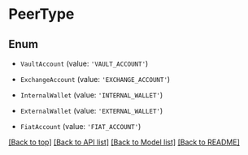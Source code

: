 # PeerType

## Enum


* `VaultAccount` (value: `'VAULT_ACCOUNT'`)

* `ExchangeAccount` (value: `'EXCHANGE_ACCOUNT'`)

* `InternalWallet` (value: `'INTERNAL_WALLET'`)

* `ExternalWallet` (value: `'EXTERNAL_WALLET'`)

* `FiatAccount` (value: `'FIAT_ACCOUNT'`)



[[Back to top]](#) [[Back to API list]](../../README.md#documentation-for-api-endpoints) [[Back to Model list]](../../README.md#documentation-for-models) [[Back to README]](../../README.md)
